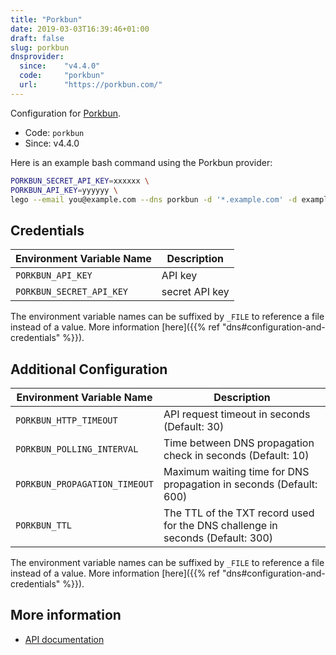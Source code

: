 ```yaml
---
title: "Porkbun"
date: 2019-03-03T16:39:46+01:00
draft: false
slug: porkbun
dnsprovider:
  since:    "v4.4.0"
  code:     "porkbun"
  url:      "https://porkbun.com/"
---
```


<!-- THIS DOCUMENTATION IS AUTO-GENERATED. PLEASE DO NOT EDIT. -->
<!-- providers/dns/porkbun/porkbun.toml -->
<!-- THIS DOCUMENTATION IS AUTO-GENERATED. PLEASE DO NOT EDIT. -->


Configuration for [Porkbun](https://porkbun.com/).


<!--more-->

- Code: `porkbun`
- Since: v4.4.0


Here is an example bash command using the Porkbun provider:

```bash
PORKBUN_SECRET_API_KEY=xxxxxx \
PORKBUN_API_KEY=yyyyyy \
lego --email you@example.com --dns porkbun -d '*.example.com' -d example.com run
```




## Credentials

| Environment Variable Name | Description |
|-----------------------|-------------|
| `PORKBUN_API_KEY` | API key |
| `PORKBUN_SECRET_API_KEY` | secret API key |

The environment variable names can be suffixed by `_FILE` to reference a file instead of a value.
More information [here]({{% ref "dns#configuration-and-credentials" %}}).


## Additional Configuration

| Environment Variable Name | Description |
|--------------------------------|-------------|
| `PORKBUN_HTTP_TIMEOUT` | API request timeout in seconds (Default: 30) |
| `PORKBUN_POLLING_INTERVAL` | Time between DNS propagation check in seconds (Default: 10) |
| `PORKBUN_PROPAGATION_TIMEOUT` | Maximum waiting time for DNS propagation in seconds (Default: 600) |
| `PORKBUN_TTL` | The TTL of the TXT record used for the DNS challenge in seconds (Default: 300) |

The environment variable names can be suffixed by `_FILE` to reference a file instead of a value.
More information [here]({{% ref "dns#configuration-and-credentials" %}}).




## More information

- [API documentation](https://porkbun.com/api/json/v3/documentation)

<!-- THIS DOCUMENTATION IS AUTO-GENERATED. PLEASE DO NOT EDIT. -->
<!-- providers/dns/porkbun/porkbun.toml -->
<!-- THIS DOCUMENTATION IS AUTO-GENERATED. PLEASE DO NOT EDIT. -->
